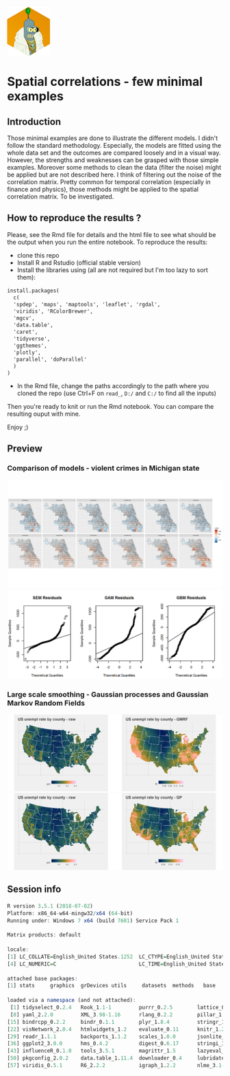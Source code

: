 ![Avatar](sample_pic/bender_hex_mini.png) 

# Spatial correlations - few minimal examples

## Introduction 

Those minimal examples are done to illustrate the different models. I didn't follow the standard methodology. Especially, the models are fitted using the whole data set and the outcomes are compared loosely and in a visual way. However, the strengths and weaknesses can be grasped with those simple examples.
Moreover some methods to clean the data (filter the noise) might be applied but are not described here. I think of filtering out the noise of the correlation matrix. Pretty common for temporal correlation (especially in finance and physics), those methods might be applied to the spatial correlation matrix. To be investigated. 

## How to reproduce the results ? 

Please, see the Rmd file for details and the html file to see what should be the output when you run the entire notebook. To reproduce the results:

 - clone this repo
 - Install R and Rstudio (official stable version)
 - Install the libraries using (all are not required but I'm too lazy to sort them): 
 ```
install.packages(
   c(
   'spdep', 'maps', 'maptools', 'leaflet', 'rgdal',
   'viridis', 'RColorBrewer',
   'mgcv',
   'data.table',
   'caret',
   'tidyverse',
   'ggthemes',
   'plotly',
   'parallel', 'doParallel'
   )
 )
```
 - In the Rmd file, change the paths accordingly to the path where you cloned the repo (use Ctrl+F on `read_`, `D:/` and `C:/` to find all the inputs)

Then you're ready to knit or run the Rmd notebook. You can compare the resulting ouput with mine.

Enjoy ;)


## Preview

### Comparison of models - violent crimes in Michigan state

![mich](sample_pic/mich.png) 
![mich_res](sample_pic/mich_res.png) 

### Large scale smoothing - Gaussian processes and Gaussian Markov Random Fields

![gmrf](sample_pic/unemp_gmrf.png) 
![mich_res](sample_pic/unemp_gp.png) 


## Session info

```r
R version 3.5.1 (2018-07-02)
Platform: x86_64-w64-mingw32/x64 (64-bit)
Running under: Windows 7 x64 (build 7601) Service Pack 1

Matrix products: default

locale:
[1] LC_COLLATE=English_United States.1252  LC_CTYPE=English_United States.1252    LC_MONETARY=English_United States.1252
[4] LC_NUMERIC=C                           LC_TIME=English_United States.1252    

attached base packages:
[1] stats     graphics  grDevices utils     datasets  methods   base     

loaded via a namespace (and not attached):
 [1] tidyselect_0.2.4   Rook_1.1-1         purrr_0.2.5        lattice_0.20-35    colorspace_1.3-2   htmltools_0.3.6    viridisLite_0.3.0 
 [8] yaml_2.2.0         XML_3.98-1.16      rlang_0.2.2        pillar_1.3.0       glue_1.3.0         RColorBrewer_1.1-2 readxl_1.1.0      
[15] bindrcpp_0.2.2     bindr_0.1.1        plyr_1.8.4         stringr_1.3.1      munsell_0.5.0      gtable_0.2.0       cellranger_1.1.0  
[22] visNetwork_2.0.4   htmlwidgets_1.2    evaluate_0.11      knitr_1.20         DiagrammeR_1.0.0   broom_0.5.0        Rcpp_0.12.18      
[29] readr_1.1.1        backports_1.1.2    scales_1.0.0       jsonlite_1.5       rgexf_0.15.3       gridExtra_2.3      brew_1.0-6        
[36] ggplot2_3.0.0      hms_0.4.2          digest_0.6.17      stringi_1.1.7      dplyr_0.7.6        grid_3.5.1         rprojroot_1.3-2   
[43] influenceR_0.1.0   tools_3.5.1        magrittr_1.5       lazyeval_0.2.1     tibble_1.4.2       crayon_1.3.4       tidyr_0.8.1       
[50] pkgconfig_2.0.2    data.table_1.11.4  downloader_0.4     lubridate_1.7.4    assertthat_0.2.0   rmarkdown_1.10     rstudioapi_0.7    
[57] viridis_0.5.1      R6_2.2.2           igraph_1.2.2       nlme_3.1-137       compiler_3.5.1    
```